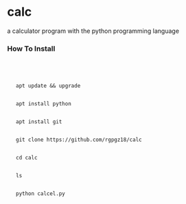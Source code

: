 # calc
a calculator program with the python programming language

<h3>How To Install</h3>
<code style="background: silver;">
<ul style="list-style:none;">
  <li>apt update && upgrade</li>
  <li>apt install python</li>
  <li>apt install git</li>
  <li>git clone https://github.com/rgpgz18/calc </li>
  <li>cd calc</li>
  <li>ls</li>
  <li>python calcel.py</li>
</ul>
</code>
